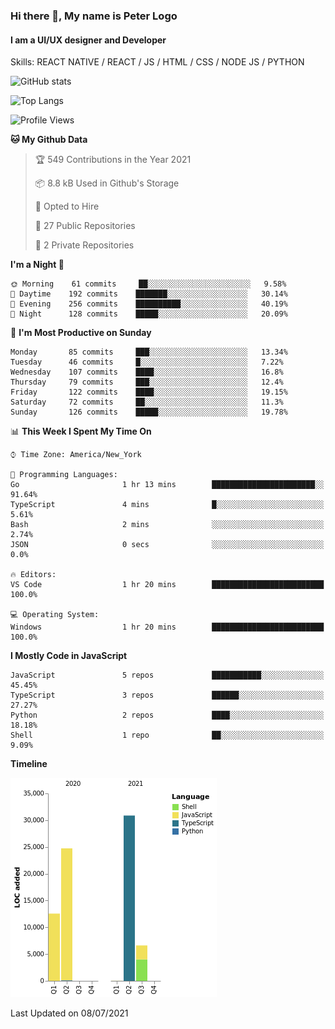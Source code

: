 ### Hi there 👋, My name is Peter Logo
#### I am a UI/UX designer and Developer
Skills: REACT NATIVE / REACT / JS / HTML / CSS / NODE JS / PYTHON

![GitHub stats](https://github-readme-stats.vercel.app/api?username=peterlogo&show_icons=true&count_private=true&theme=dark)

![Top Langs](https://github-readme-stats.vercel.app/api/top-langs/?username=peterlogo&theme=dark&layout=compact&langs_count=8)

<!--START_SECTION:waka-->
![Profile Views](http://img.shields.io/badge/Profile%20Views-3-blue)

**🐱 My Github Data** 

> 🏆 549 Contributions in the Year 2021
 > 
> 📦 8.8 kB Used in Github's Storage 
 > 
> 💼 Opted to Hire
 > 
> 📜 27 Public Repositories 
 > 
> 🔑 2 Private Repositories  
 > 
**I'm a Night 🦉** 

```text
🌞 Morning    61 commits     ██░░░░░░░░░░░░░░░░░░░░░░░   9.58% 
🌆 Daytime    192 commits    ███████░░░░░░░░░░░░░░░░░░   30.14% 
🌃 Evening    256 commits    ██████████░░░░░░░░░░░░░░░   40.19% 
🌙 Night      128 commits    █████░░░░░░░░░░░░░░░░░░░░   20.09%

```
📅 **I'm Most Productive on Sunday** 

```text
Monday       85 commits     ███░░░░░░░░░░░░░░░░░░░░░░   13.34% 
Tuesday      46 commits     █░░░░░░░░░░░░░░░░░░░░░░░░   7.22% 
Wednesday    107 commits    ████░░░░░░░░░░░░░░░░░░░░░   16.8% 
Thursday     79 commits     ███░░░░░░░░░░░░░░░░░░░░░░   12.4% 
Friday       122 commits    ████░░░░░░░░░░░░░░░░░░░░░   19.15% 
Saturday     72 commits     ██░░░░░░░░░░░░░░░░░░░░░░░   11.3% 
Sunday       126 commits    █████░░░░░░░░░░░░░░░░░░░░   19.78%

```


📊 **This Week I Spent My Time On** 

```text
⌚︎ Time Zone: America/New_York

💬 Programming Languages: 
Go                       1 hr 13 mins        ███████████████████████░░   91.64% 
TypeScript               4 mins              █░░░░░░░░░░░░░░░░░░░░░░░░   5.61% 
Bash                     2 mins              ░░░░░░░░░░░░░░░░░░░░░░░░░   2.74% 
JSON                     0 secs              ░░░░░░░░░░░░░░░░░░░░░░░░░   0.0%

🔥 Editors: 
VS Code                  1 hr 20 mins        █████████████████████████   100.0%

💻 Operating System: 
Windows                  1 hr 20 mins        █████████████████████████   100.0%

```

**I Mostly Code in JavaScript** 

```text
JavaScript               5 repos             ███████████░░░░░░░░░░░░░░   45.45% 
TypeScript               3 repos             ██████░░░░░░░░░░░░░░░░░░░   27.27% 
Python                   2 repos             ████░░░░░░░░░░░░░░░░░░░░░   18.18% 
Shell                    1 repo              ██░░░░░░░░░░░░░░░░░░░░░░░   9.09%

```


**Timeline**

![Chart not found](https://raw.githubusercontent.com/peterlogo/peterlogo/main/charts/bar_graph.png) 


 Last Updated on 08/07/2021
<!--END_SECTION:waka-->


